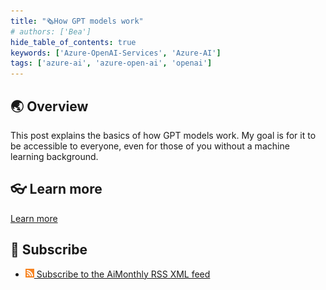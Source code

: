 ```yaml
---
title: "🗞️How GPT models work"
# authors: ['Bea']
hide_table_of_contents: true
keywords: ['Azure-OpenAI-Services', 'Azure-AI']
tags: ['azure-ai', 'azure-open-ai', 'openai']
---
```


## 🌏 Overview

This post explains the basics of how GPT models work. My goal is for it to be accessible to everyone, even for those of you without a machine learning background. 

## 👓 Learn more

[Learn more](https://bea.stollnitz.com/blog/how-gpt-works/)

## 🧲 Subscribe

- [![](./../../static/img/2023-aia/rss.png) Subscribe to the AiMonthly RSS XML feed](https://azureaidevs.github.io/hub/ai-update/rss.xml)